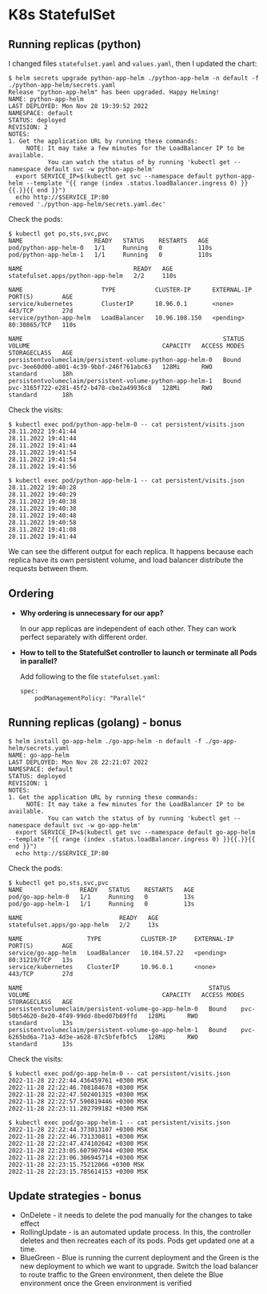 # K8s StatefulSet

## Running replicas (python)

I changed files `statefulset.yaml`  and `values.yaml`, then I updated the chart:

```
$ helm secrets upgrade python-app-helm ./python-app-helm -n default -f ./python-app-helm/secrets.yaml
Release "python-app-helm" has been upgraded. Happy Helming!
NAME: python-app-helm
LAST DEPLOYED: Mon Nov 28 19:39:52 2022
NAMESPACE: default
STATUS: deployed
REVISION: 2
NOTES:
1. Get the application URL by running these commands:
     NOTE: It may take a few minutes for the LoadBalancer IP to be available.
           You can watch the status of by running 'kubectl get --namespace default svc -w python-app-helm'
  export SERVICE_IP=$(kubectl get svc --namespace default python-app-helm --template "{{ range (index .status.loadBalancer.ingress 0) }}{{.}}{{ end }}")
  echo http://$SERVICE_IP:80
removed './python-app-helm/secrets.yaml.dec'
```

Check the pods:

```
$ kubectl get po,sts,svc,pvc                                                                         
NAME                    READY   STATUS    RESTARTS   AGE
pod/python-app-helm-0   1/1     Running   0          110s
pod/python-app-helm-1   1/1     Running   0          110s

NAME                               READY   AGE
statefulset.apps/python-app-helm   2/2     110s

NAME                      TYPE           CLUSTER-IP      EXTERNAL-IP   PORT(S)        AGE
service/kubernetes        ClusterIP      10.96.0.1       <none>        443/TCP        27d
service/python-app-helm   LoadBalancer   10.96.108.150   <pending>     80:30865/TCP   110s

NAME                                                        STATUS   VOLUME                                     CAPACITY   ACCESS MODES   STORAGECLASS   AGE
persistentvolumeclaim/persistent-volume-python-app-helm-0   Bound    pvc-3ee60d00-a001-4c39-9bbf-246f761abc63   128Mi      RWO            standard       18h
persistentvolumeclaim/persistent-volume-python-app-helm-1   Bound    pvc-3165f722-e281-45f2-b478-cbe2a49936c8   128Mi      RWO            standard       18h
```

Check the visits:

```
$ kubectl exec pod/python-app-helm-0 -- cat persistent/visits.json
28.11.2022 19:41:44
28.11.2022 19:41:44
28.11.2022 19:41:44
28.11.2022 19:41:54
28.11.2022 19:41:54
28.11.2022 19:41:56

$ kubectl exec pod/python-app-helm-1 -- cat persistent/visits.json
28.11.2022 19:40:28
28.11.2022 19:40:29
28.11.2022 19:40:38
28.11.2022 19:40:38
28.11.2022 19:40:48
28.11.2022 19:40:58
28.11.2022 19:41:08
28.11.2022 19:41:44
```

We can see the different output for each replica. 
It happens because each replica have its own persistent volume, and load balancer distribute the requests between them.


## Ordering

* **Why ordering is unnecessary for our app?**

    In our app replicas are independent of each other. They can work perfect separately with different order.

* **How to tell to the StatefulSet controller to launch or terminate all Pods in parallel?**
    
    Add following to the file `statefulset.yaml`:
    ```
    spec:
        podManagementPolicy: "Parallel"
    ```

## Running replicas (golang) - bonus

```
$ helm install go-app-helm ./go-app-helm -n default -f ./go-app-helm/secrets.yaml
NAME: go-app-helm
LAST DEPLOYED: Mon Nov 28 22:21:07 2022
NAMESPACE: default
STATUS: deployed
REVISION: 1
NOTES:
1. Get the application URL by running these commands:
     NOTE: It may take a few minutes for the LoadBalancer IP to be available.
           You can watch the status of by running 'kubectl get --namespace default svc -w go-app-helm'
  export SERVICE_IP=$(kubectl get svc --namespace default go-app-helm --template "{{ range (index .status.loadBalancer.ingress 0) }}{{.}}{{ end }}")
  echo http://$SERVICE_IP:80
```

Check the pods:

```
$ kubectl get po,sts,svc,pvc
NAME                READY   STATUS    RESTARTS   AGE
pod/go-app-helm-0   1/1     Running   0          13s
pod/go-app-helm-1   1/1     Running   0          13s

NAME                           READY   AGE
statefulset.apps/go-app-helm   2/2     13s

NAME                  TYPE           CLUSTER-IP     EXTERNAL-IP   PORT(S)        AGE
service/go-app-helm   LoadBalancer   10.104.57.22   <pending>     80:31219/TCP   13s
service/kubernetes    ClusterIP      10.96.0.1      <none>        443/TCP        27d

NAME                                                    STATUS   VOLUME                                     CAPACITY   ACCESS MODES   STORAGECLASS   AGE
persistentvolumeclaim/persistent-volume-go-app-helm-0   Bound    pvc-50b54620-8e20-4f49-99dd-8bed07b69ffd   128Mi      RWO            standard       13s
persistentvolumeclaim/persistent-volume-go-app-helm-1   Bound    pvc-6265bd6a-71a3-4d3e-a628-87c5bfefbfc5   128Mi      RWO            standard       13s
```

Check the visits:

```
$ kubectl exec pod/go-app-helm-0 -- cat persistent/visits.json
2022-11-28 22:22:44.436459761 +0300 MSK
2022-11-28 22:22:46.708184678 +0300 MSK
2022-11-28 22:22:47.502401315 +0300 MSK
2022-11-28 22:22:57.590819446 +0300 MSK
2022-11-28 22:23:11.202799182 +0300 MSK

$ kubectl exec pod/go-app-helm-1 -- cat persistent/visits.json
2022-11-28 22:22:44.373013107 +0300 MSK
2022-11-28 22:22:46.731330811 +0300 MSK
2022-11-28 22:22:47.474102642 +0300 MSK
2022-11-28 22:23:05.607907944 +0300 MSK
2022-11-28 22:23:06.306945714 +0300 MSK
2022-11-28 22:23:15.75212066 +0300 MSK
2022-11-28 22:23:15.785614153 +0300 MSK
```

## Update strategies - bonus

* OnDelete - it needs to delete the pod manually for the changes to take effect
* RollingUpdate - is an automated update process. In this, the controller deletes and then recreates each of its pods. Pods get updated one at a time.
* BlueGreen - Blue is running the current deployment and the Green is the new deployment to which we want to upgrade. Switch the load balancer to route traffic to the Green environment, then delete the Blue environment once the Green environment is verified